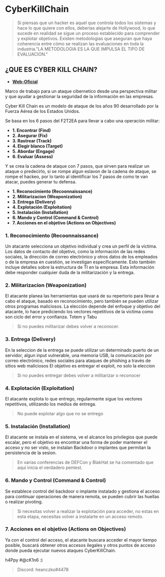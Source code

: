 # CyberKillChain

> Si piensas que un hacker es aquel que controla todos los sistemas y hace lo que quiere con ellos, deberias alejarte de Hollywood, lo que sucede en realidad se sigue un proceso establecido para comprender y explotar objetivos. Existen metodologias que aseguran que haya coherencia entre cómo se realizan las evaluaciones en toda la industria."LA METODOLOGIA ES LA QUE IMPULSA EL TIPO DE EVALUACION."

## ¿QUE ES CYBER KILL CHAIN?
* **[Web-Oficial](https://www.lockheedmartin.com/en-us/capabilities/cyber/cyber-kill-chain.html)**

Marco de trabajo para un ataque cibernetico desde una perspectiva militar y que ayudar a gestionar la seguridad de la información en las empresas.

Cyber Kill Chain es un modelo de ataque de los años 90 desarrollado por la Fuerza Aérea de los Estados Unidos. 

Se basa en los 6 pasos del F2T2EA para llevar a cabo una operación militar:

* **1. Encontrar (Find)**
* **2. Asegurar (Fix)**
* **3. Rastrear (Track)**
* **4. Elegir blanco (Target)**
* **5. Abordar (Engage)**
* **6. Evaluar (Assess)**

Y se crea la cadena de ataque con 7 pasos, que sirven para realizar un ataque o predecirlo, si se rompe algun eslavon de la cadena de ataque, se rompe el hackeo, por lo tanto al identificar los 7 pasos de como te van atacar, puedes generar tu defensa.

* **1. Reconocimiento (Recoonnaissance)**
* **2. Militarizacion (Weaponization)**
* **3. Entrega (Delivery)**
* **4. Explotación (Exploitation)**
* **5. Instalación (Installation)**
* **6. Mando y Control (Command & Control)**
* **7. Acciones en el objetivo (Actions on Objectives)**

### 1. Reconocimiento (Recoonnaissance)

Un atacante selecciona un objetivo individual y crea un perfil de la víctima. Los datos de contacto del objetivo, como la información de las redes sociales, la dirección de correo electrónico y otros datos de los empleados o de la empresa en cuestión, se investigan específicamente. Esto también incluye detalles sobre la estructura de TI en la empresa. 
Esta información debe responder cualquier duda de la militarización y la entrega.

### 2. Militarizacion (Weaponization)

El atacante planea las herramientas que usará de su repertorio para llevar a cabo el ataque, basado en reconocimiento, pero también se pueden utilizar otros programas maliciosos. La elección depende del enfoque y objetivo del atacante, lo hace prediciendo los vectores repetitivos de la victima como son ciclo del error y confianza. Totem y Tabu 

> Si no puedes militarizar debes volver a reconocer.

### 3. Entrega (Delivery)

En la seleccion de la entrega se puede utilizar un determinado puerto de un servidor, algun input vulnerable, una memoria USB, la comunicación por correo electrónico, redes sociales para ataques de phishing a través de sitios web maliciosos
El objetivo es entregar el exploit, no solo la eleccion
> Si no puedes entregar debes volver a militarizar o reconocer

### 4. Explotación (Exploitation)

El atacante explota lo que entrego, regularmente sigue los vectores repetitivos, utilizando los medios de entrega.
> No puede explotar algo que no se entrego

### 5. Instalación (Installation)

El atacante se instala en el sistema, ve el alcance los privilegios que puede escalar, pero el objetivo es encontrar una forma de poder mantener el acceso y no ser visto, se instalan Backdoor o implantes que permitan la persistencia de la sesion. 
> En varias conferencias de DEFCon y BlakHat se ha comentado que aqui inicia el verdadero pentest.

### 6. Mando y Control (Command & Control)

Se establece control del backdoor o implante instalado y gestiona el acceso para continuar operaciones de manera remota, se pueden cubrir las huellas o realizar pivoting. 
> Si necesitas volver a realizar la explotación para acceder, no estas en esta etapa, necesitas volver a instalarte en un acceso remoto.

### 7. Acciones en el objetivo (Actions on Objectives)

Ya con el control del acceso, el atacante buscara acceder el mayor tiempo posible, buscará obtener otros accesos ilegales y otros puntos de acceso donde pueda ejecutar nuevos ataques CyberKillChain.

h4Ppy #@cK1n6 :)
> Discord: heanczko#4478
